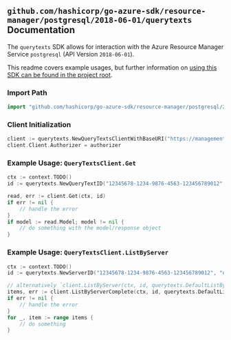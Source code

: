 
## `github.com/hashicorp/go-azure-sdk/resource-manager/postgresql/2018-06-01/querytexts` Documentation

The `querytexts` SDK allows for interaction with the Azure Resource Manager Service `postgresql` (API Version `2018-06-01`).

This readme covers example usages, but further information on [using this SDK can be found in the project root](https://github.com/hashicorp/go-azure-sdk/tree/main/docs).

### Import Path

```go
import "github.com/hashicorp/go-azure-sdk/resource-manager/postgresql/2018-06-01/querytexts"
```


### Client Initialization

```go
client := querytexts.NewQueryTextsClientWithBaseURI("https://management.azure.com")
client.Client.Authorizer = authorizer
```


### Example Usage: `QueryTextsClient.Get`

```go
ctx := context.TODO()
id := querytexts.NewQueryTextID("12345678-1234-9876-4563-123456789012", "example-resource-group", "serverValue", "queryIdValue")

read, err := client.Get(ctx, id)
if err != nil {
	// handle the error
}
if model := read.Model; model != nil {
	// do something with the model/response object
}
```


### Example Usage: `QueryTextsClient.ListByServer`

```go
ctx := context.TODO()
id := querytexts.NewServerID("12345678-1234-9876-4563-123456789012", "example-resource-group", "serverValue")

// alternatively `client.ListByServer(ctx, id, querytexts.DefaultListByServerOperationOptions())` can be used to do batched pagination
items, err := client.ListByServerComplete(ctx, id, querytexts.DefaultListByServerOperationOptions())
if err != nil {
	// handle the error
}
for _, item := range items {
	// do something
}
```
